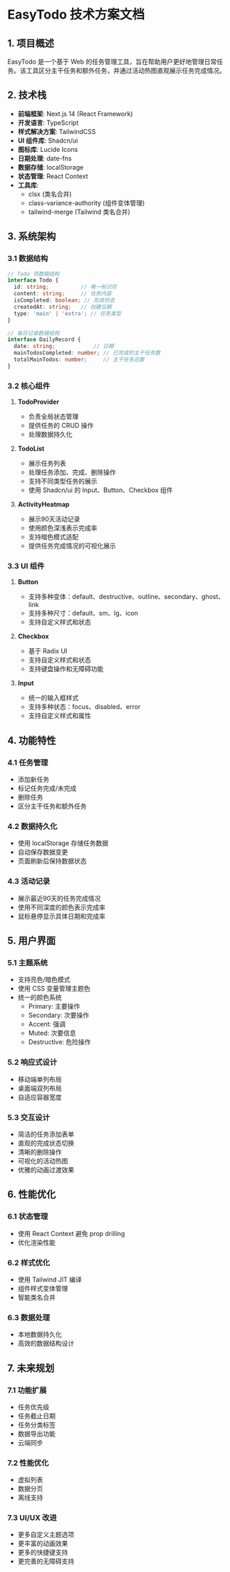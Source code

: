 # EasyTodo 技术方案文档

## 1. 项目概述

EasyTodo 是一个基于 Web 的任务管理工具，旨在帮助用户更好地管理日常任务。该工具区分主干任务和额外任务，并通过活动热图直观展示任务完成情况。

## 2. 技术栈

- **前端框架**: Next.js 14 (React Framework)
- **开发语言**: TypeScript
- **样式解决方案**: TailwindCSS
- **UI 组件库**: Shadcn/ui
- **图标库**: Lucide Icons
- **日期处理**: date-fns
- **数据存储**: localStorage
- **状态管理**: React Context
- **工具库**: 
  - clsx (类名合并)
  - class-variance-authority (组件变体管理)
  - tailwind-merge (Tailwind 类名合并)

## 3. 系统架构

### 3.1 数据结构

```typescript
// Todo 项数据结构
interface Todo {
  id: string;          // 唯一标识符
  content: string;     // 任务内容
  isCompleted: boolean; // 完成状态
  createdAt: string;   // 创建日期
  type: 'main' | 'extra'; // 任务类型
}

// 每日记录数据结构
interface DailyRecord {
  date: string;            // 日期
  mainTodosCompleted: number; // 已完成的主干任务数
  totalMainTodos: number;     // 主干任务总数
}
```

### 3.2 核心组件

1. **TodoProvider**
   - 负责全局状态管理
   - 提供任务的 CRUD 操作
   - 处理数据持久化

2. **TodoList**
   - 展示任务列表
   - 处理任务添加、完成、删除操作
   - 支持不同类型任务的展示
   - 使用 Shadcn/ui 的 Input、Button、Checkbox 组件

3. **ActivityHeatmap**
   - 展示90天活动记录
   - 使用颜色深浅表示完成率
   - 支持暗色模式适配
   - 提供任务完成情况的可视化展示

### 3.3 UI 组件

1. **Button**
   - 支持多种变体：default、destructive、outline、secondary、ghost、link
   - 支持多种尺寸：default、sm、lg、icon
   - 支持自定义样式和状态

2. **Checkbox**
   - 基于 Radix UI
   - 支持自定义样式和状态
   - 支持键盘操作和无障碍功能

3. **Input**
   - 统一的输入框样式
   - 支持多种状态：focus、disabled、error
   - 支持自定义样式和属性

## 4. 功能特性

### 4.1 任务管理
- 添加新任务
- 标记任务完成/未完成
- 删除任务
- 区分主干任务和额外任务

### 4.2 数据持久化
- 使用 localStorage 存储任务数据
- 自动保存数据变更
- 页面刷新后保持数据状态

### 4.3 活动记录
- 展示最近90天的任务完成情况
- 使用不同深度的颜色表示完成率
- 鼠标悬停显示具体日期和完成率

## 5. 用户界面

### 5.1 主题系统
- 支持亮色/暗色模式
- 使用 CSS 变量管理主题色
- 统一的颜色系统
  - Primary: 主要操作
  - Secondary: 次要操作
  - Accent: 强调
  - Muted: 次要信息
  - Destructive: 危险操作

### 5.2 响应式设计
- 移动端单列布局
- 桌面端双列布局
- 自适应容器宽度

### 5.3 交互设计
- 简洁的任务添加表单
- 直观的完成状态切换
- 清晰的删除操作
- 可视化的活动热图
- 优雅的动画过渡效果

## 6. 性能优化

### 6.1 状态管理
- 使用 React Context 避免 prop drilling
- 优化渲染性能

### 6.2 样式优化
- 使用 Tailwind JIT 编译
- 组件样式变体管理
- 智能类名合并

### 6.3 数据处理
- 本地数据持久化
- 高效的数据结构设计

## 7. 未来规划

### 7.1 功能扩展
- 任务优先级
- 任务截止日期
- 任务分类标签
- 数据导出功能
- 云端同步

### 7.2 性能优化
- 虚拟列表
- 数据分页
- 离线支持

### 7.3 UI/UX 改进
- 更多自定义主题选项
- 更丰富的动画效果
- 更多的快捷键支持
- 更完善的无障碍支持 
